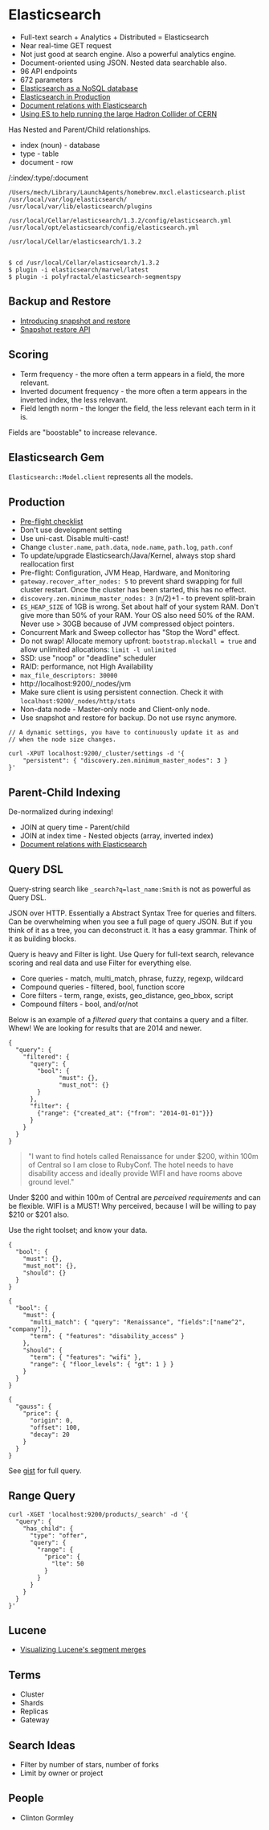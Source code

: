 # Elasticsearch

* Full-text search + Analytics + Distributed = Elasticsearch
* Near real-time GET request
* Not just good at search engine. Also a powerful analytics engine.
* Document-oriented using JSON. Nested data searchable also.
* 96 API endpoints
* 672 parameters
* [Elasticsearch as a NoSQL database](https://www.found.no/foundation/elasticsearch-as-nosql/)
* [Elasticsearch in Production](https://www.found.no/foundation/elasticsearch-in-production/)
* [Document relations with Elasticsearch](http://www.youtube.com/watch?v=MXbsJsFfpV4)
* [Using ES to help running the large Hadron Collider of CERN](https://medium.com/@ghoranyi/needle-in-a-haystack-873c97a99983)

Has Nested and Parent/Child relationships.

* index (noun) - database
* type - table
* document - row

/:index/:type/:document

```
/Users/mech/Library/LaunchAgents/homebrew.mxcl.elasticsearch.plist
/usr/local/var/log/elasticsearch/
/usr/local/var/lib/elasticsearch/plugins

/usr/local/Cellar/elasticsearch/1.3.2/config/elasticsearch.yml
/usr/local/opt/elasticsearch/config/elasticsearch.yml

/usr/local/Cellar/elasticsearch/1.3.2


$ cd /usr/local/Cellar/elasticsearch/1.3.2
$ plugin -i elasticsearch/marvel/latest
$ plugin -i polyfractal/elasticsearch-segmentspy
```

## Backup and Restore

* [Introducing snapshot and restore](http://www.elasticsearch.org/blog/introducing-snapshot-restore/)
* [Snapshot restore API](http://chrissimpson.co.uk/elasticsearch-snapshot-restore-api.html)

## Scoring

* Term frequency - the more often a term appears in a field, the more relevant.
* Inverted document frequency - the more often a term appears in the inverted index, the less relevant.
* Field length norm - the longer the field, the less relevant each term in it is.

Fields are "boostable" to increase relevance.

## Elasticsearch Gem

`Elasticsearch::Model.client` represents all the models.

## Production

* [Pre-flight checklist](http://www.elasticsearch.org/webinars/elasticsearch-pre-flight-checklist/)
* Don't use development setting
* Use uni-cast. Disable multi-cast!
* Change `cluster.name`, `path.data`, `node.name`, `path.log`, `path.conf`
* To update/upgrade Elasticsearch/Java/Kernel, always stop shard reallocation first
* Pre-flight: Configuration, JVM Heap, Hardware, and Monitoring
* `gateway.recover_after_nodes: 5` to prevent shard swapping for full cluster restart. Once the cluster has been started, this has no effect.
* `discovery.zen.minimum_master_nodes: 3` (n/2)+1 -  to prevent split-brain
* `ES_HEAP_SIZE` of 1GB is wrong. Set about half of your system RAM. Don't give more than 50% of your RAM. Your OS also need 50% of the RAM. Never use > 30GB because of JVM compressed object pointers.
* Concurrent Mark and Sweep collector has "Stop the Word" effect.
* Do not swap! Allocate memory upfront: `bootstrap.mlockall = true` and allow unlimited allocations: `limit -l unlimited`
* SSD: use "noop" or "deadline" scheduler
* RAID: performance, not High Availability
* `max_file_descriptors: 30000`
* http://localhost:9200/_nodes/jvm
* Make sure client is using persistent connection. Check it with `localhost:9200/_nodes/http/stats`
* Non-data node - Master-only node and Client-only node.
* Use snapshot and restore for backup. Do not use rsync anymore.

```
// A dynamic settings, you have to continuously update it as and
// when the node size changes.

curl -XPUT localhost:9200/_cluster/settings -d '{
	"persistent": { "discovery.zen.minimum_master_nodes": 3 }}'
```

## Parent-Child Indexing

De-normalized during indexing!

* JOIN at query time - Parent/child
* JOIN at index time - Nested objects (array, inverted index)
* [Document relations with Elasticsearch](http://www.youtube.com/watch?v=MXbsJsFfpV4)

## Query DSL

Query-string search like `_search?q=last_name:Smith` is not as powerful as Query DSL.

JSON over HTTP. Essentially a Abstract Syntax Tree for queries and filters. Can be overwhelming when you see a full page of query JSON. But if you think of it as a tree, you can deconstruct it. It has a easy grammar. Think of it as building blocks.

Query is heavy and Filter is light. Use Query for full-text search, relevance scoring and real data and use Filter for everything else.

* Core queries - match, multi_match, phrase, fuzzy, regexp, wildcard
* Compound queries - filtered, bool, function score
* Core filters - term, range, exists, geo_distance, geo_bbox, script
* Compound filters - bool, and/or/not

Below is an example of a *filtered query* that contains a query and a filter. Whew! We are looking for results that are 2014 and newer.

```
{
  "query": {
    "filtered": {
      "query": {
        "bool": {
        	  "must": {},
        	  "must_not": {}        }              },
      "filter": {
        {"range": {"created_at": {"from": "2014-01-01"}}}      }    }  }}
```

> "I want to find hotels called Renaissance for under $200, within 100m of Central so I am close to RubyConf. The hotel needs to have disability access and ideally provide WIFI and have rooms above ground level."

Under $200 and within 100m of Central are *perceived requirements* and can be flexible. WIFI is a MUST!
Why perceived, because I will be willing to pay $210 or $201 also.
	
Use the right toolset; and know your data.

```
{
  "bool": {
    "must": {},
    "must_not": {},    "should": {}  }}
```
	
```
{
  "bool": {
    "must": {
      "multi_match": { "query": "Renaissance", "fields":["name^2", "company"]},
      "term": { "features": "disability_access" }
    },    "should": {
      "term": { "features": "wifi" },
      "range": { "floor_levels": { "gt": 1 } }      
    }  }}
``````
{
  "gauss": {
    "price": {
      "origin": 0,
      "offset": 100,
      "decay": 20          }  }}```

See [gist](https://gist.github.com/mech/f4002d7031b8541e857a) for full query.

## Range Query

```
curl -XGET 'localhost:9200/products/_search' -d '{
  "query": {
    "has_child": {
      "type": "offer",
      "query": {
        "range": {
          "price": {
            "lte": 50
          }
        }
      }
    }
  }
}'
```


## Lucene

* [Visualizing Lucene's segment merges](http://blog.mikemccandless.com/2011/02/visualizing-lucenes-segment-merges.html)

## Terms

* Cluster
* Shards
* Replicas
* Gateway

## Search Ideas

* Filter by number of stars, number of forks
* Limit by owner or project

## People

* Clinton Gormley